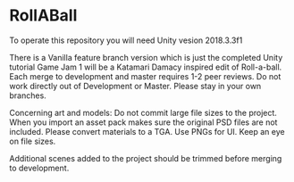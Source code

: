 # RollABall
To operate this repository you will need Unity vesion 2018.3.3f1

There is a Vanilla feature branch version which is just the completed Unity tutorial
Game Jam 1 will be a Katamari Damacy inspired edit of Roll-a-ball.
Each merge to development and master requires 1-2 peer reviews.
Do not work directly out of Development or Master. Please stay in your own branches.

Concerning art and models:
Do not commit large file sizes to the project. When you import an asset pack makes sure the original PSD files are not included.
Please convert materials to a TGA. Use PNGs for UI. Keep an eye on file sizes.

Additional scenes added to the project should be trimmed before merging to development.
